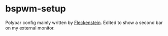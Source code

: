 # bspwm-setup
Polybar config mainly written by
[Fleckenstein](https://github.com/EliasFleckenstein03).
Edited to show a second bar on my external monitor.
